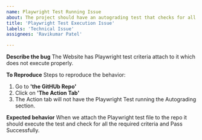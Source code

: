 ```yaml
---
name: Playwright Test Running Issue
about: The project should have an autograding test that checks for all the required content of the Website.
title: 'Playwright Test Execution Issue'
labels: 'Technical Issue'
assignees: 'Ravikumar Patel'

---
```


**Describe the bug**
The Website has Playwright test criteria attach to it which does not execute properly.

**To Reproduce**
Steps to reproduce the behavior:
1. Go to **'the GitHUb Repo'**
2. Click on **'The Action Tab'**
3. The Action tab will not have the Playwright Test running the Autograding section.

**Expected behavior**
When we attach the Playwright test file to the repo it should execute the test and check for all the required criteria and Pass Successfully. 

